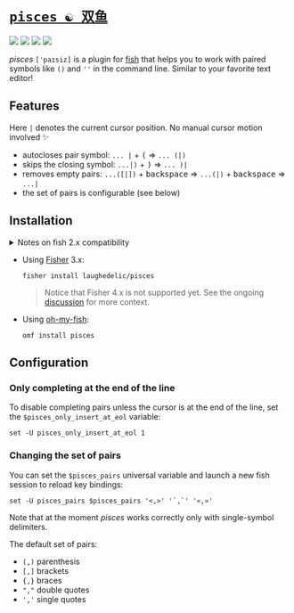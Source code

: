 # [`pisces ☯ 双鱼`](https://en.wikipedia.org/wiki/Pisces_(astrology))

[![](https://img.shields.io/github/v/release/laughedelic/pisces?color=brightgreen)](https://github.com/laughedelic/pisces/releases/latest)
[![](https://img.shields.io/badge/fish--shell-2.3+-blue.svg)](https://github.com/fish-shell/fish-shell/releases)
[![](https://img.shields.io/badge/license-LGPLv3-blue.svg)](https://www.tldrlegal.com/l/lgpl-3.0)
[![](https://img.shields.io/badge/contact-gitter_chat-dd1054.svg)](https://gitter.im/laughedelic/pisces)

_pisces_ `['paɪsiz]` is a plugin for [fish](https://fishshell.com/) that helps you to work with paired symbols like `()` and `''` in the command line. Similar to your favorite text editor!

## Features

Here `|` denotes the current cursor position. No manual cursor motion involved :sparkles:

- autocloses pair symbol:
  `... |` + <kbd>(</kbd> ⇒
  `... (|)`
- skips the closing symbol:
  `...|)` + <kbd>)</kbd> ⇒
  `... )|`
- removes empty pairs:
  `...([|])` + <kbd>backspace</kbd> ⇒
  `...(|)` + <kbd>backspace</kbd> ⇒
  `...|`
- the set of pairs is configurable (see below)

## Installation

<details>
<summary>Notes on fish 2.x compatibility</summary>

The _minimum recommended_ version of fish is v2.6, because
- it has a feature called [_bracketed (a.k.a safe) paste_](https://github.com/fish-shell/fish-shell/pull/3871) which solves the problem with pasting strings containing paired symbols (they get autoclosed), see [#6](https://github.com/laughedelic/pisces/issues/6) for details.

The _minimum required_ version of fish is v2.3, because
- there was a bug [#2210](https://github.com/fish-shell/fish-shell/issues/2210) in v2.2 which would brake quotes handling
- it uses `string` builtin which was introduced in v2.3

</details>

- Using [Fisher](https://github.com/jorgebucaran/fisher) 3.x:

  ```fish
  fisher install laughedelic/pisces
  ```

  > Notice that Fisher 4.x is not supported yet. See the ongoing [discussion](https://github.com/laughedelic/pisces/pull/26) for more context.

- Using [oh-my-fish](https://github.com/oh-my-fish/oh-my-fish):

  ```fish
  omf install pisces
  ```

## Configuration

### Only completing at the end of the line

To disable completing pairs unless the cursor is at the end of the line, set the `$pisces_only_insert_at_eol` variable:

```fish
set -U pisces_only_insert_at_eol 1
```

### Changing the set of pairs

You can set the `$pisces_pairs` universal variable and launch a new fish session to reload key bindings:

```fish
set -U pisces_pairs $pisces_pairs '<,>' '`,`' '«,»'
```

Note that at the moment _pisces_ works correctly only with single-symbol delimiters.

The default set of pairs:

- `(,)` parenthesis
- `[,]` brackets
- `{,}` braces
- `","` double quotes
- `','` single quotes
